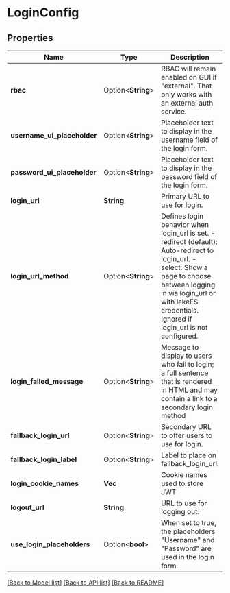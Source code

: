 # LoginConfig

## Properties

Name | Type | Description | Notes
------------ | ------------- | ------------- | -------------
**rbac** | Option<**String**> | RBAC will remain enabled on GUI if \"external\".  That only works with an external auth service.  | [optional]
**username_ui_placeholder** | Option<**String**> | Placeholder text to display in the username field of the login form.  | [optional]
**password_ui_placeholder** | Option<**String**> | Placeholder text to display in the password field of the login form.  | [optional]
**login_url** | **String** | Primary URL to use for login. | 
**login_url_method** | Option<**String**> | Defines login behavior when login_url is set. - redirect (default): Auto-redirect to login_url. - select: Show a page to choose between logging in via login_url or with lakeFS credentials. Ignored if login_url is not configured.  | [optional][default to Redirect]
**login_failed_message** | Option<**String**> | Message to display to users who fail to login; a full sentence that is rendered in HTML and may contain a link to a secondary login method  | [optional]
**fallback_login_url** | Option<**String**> | Secondary URL to offer users to use for login. | [optional]
**fallback_login_label** | Option<**String**> | Label to place on fallback_login_url. | [optional]
**login_cookie_names** | **Vec<String>** | Cookie names used to store JWT | 
**logout_url** | **String** | URL to use for logging out. | 
**use_login_placeholders** | Option<**bool**> | When set to true, the placeholders \"Username\" and \"Password\" are used in the login form. | [optional]

[[Back to Model list]](../README.md#documentation-for-models) [[Back to API list]](../README.md#documentation-for-api-endpoints) [[Back to README]](../README.md)


